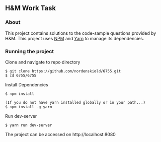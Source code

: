 ## H&M Work Task

### About
This project contains solutions to the code-sample questions provided by H&M.
This project uses [NPM](https://www.npmjs.com/) and [Yarn](https://yarnpkg.com/en/) to manage its dependencies.

### Running the project
Clone and navigate to repo directory
```
$ git clone https://github.com/nordenskiold/6755.git
$ cd 6755/6755
```

Install Dependencies
```
$ npm install

(If you do not have yarn installed globally or in your path...)
$ npm install -g yarn
```

Run dev-server
```
$ yarn run dev-server
```

The project can be accessed on http://localhost:8080
